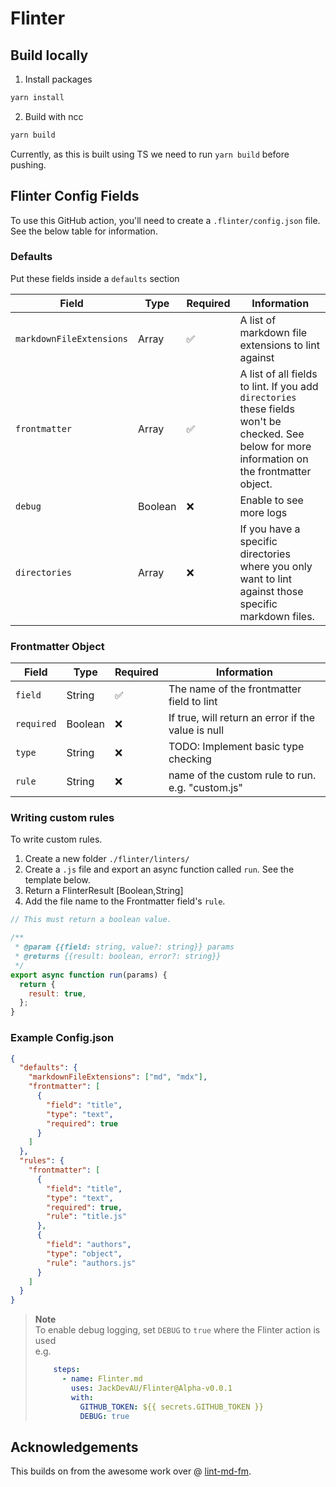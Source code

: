 # Flinter

## Build locally

1. Install packages

```bash
yarn install
```

2. Build with ncc

```bash
yarn build
```

Currently, as this is built using TS we need to run `yarn build` before pushing.

## Flinter Config Fields

To use this GitHub action, you'll need to create a `.flinter/config.json` file. See the below table for information.

### Defaults

Put these fields inside a `defaults` section

| Field                    | Type           | Required | Information                                                                                                                                     |
| ------------------------ | -------------- | -------- | ----------------------------------------------------------------------------------------------------------------------------------------------- |
| `markdownFileExtensions` | Array          | ✅       | A list of markdown file extensions to lint against                                                                                              |
| `frontmatter`            | Array<Objects> | ✅       | A list of all fields to lint. If you add `directories` these fields won't be checked. See below for more information on the frontmatter object. |
| `debug`                  | Boolean        | ❌       | Enable to see more logs                                                                                                                         |
| `directories`            | Array          | ❌       | If you have a specific directories where you only want to lint against those specific markdown files.                                           |

### Frontmatter Object

| Field      | Type    | Required | Information                                        |
| ---------- | ------- | -------- | -------------------------------------------------- |
| `field`    | String  | ✅       | The name of the frontmatter field to lint          |
| `required` | Boolean | ❌       | If true, will return an error if the value is null |
| `type`     | String  | ❌       | TODO: Implement basic type checking                |
| `rule`     | String  | ❌       | name of the custom rule to run. e.g. "custom.js"   |

### Writing custom rules

To write custom rules.

1. Create a new folder `./flinter/linters/`
1. Create a `.js` file and export an async function called `run`. See the template below.
1. Return a FlinterResult [Boolean,String]
1. Add the file name to the Frontmatter field's `rule`.

```js
// This must return a boolean value.

/**
 * @param {{field: string, value?: string}} params
 * @returns {{result: boolean, error?: string}}
 */
export async function run(params) {
  return {
    result: true,
  };
}
```

### Example Config.json

```json
{
  "defaults": {
    "markdownFileExtensions": ["md", "mdx"],
    "frontmatter": [
      {
        "field": "title",
        "type": "text",
        "required": true
      }
    ]
  },
  "rules": {
    "frontmatter": [
      {
        "field": "title",
        "type": "text",
        "required": true,
        "rule": "title.js"
      },
      {
        "field": "authors",
        "type": "object",
        "rule": "authors.js"
      }
    ]
  }
}
```

> **Note**  
> To enable debug logging, set `DEBUG` to `true` where the Flinter action is used  
> e.g.
> ```yml
>     steps:
>       - name: Flinter.md
>         uses: JackDevAU/Flinter@Alpha-v0.0.1
>         with:
>           GITHUB_TOKEN: ${{ secrets.GITHUB_TOKEN }}
>           DEBUG: true
> ```

## Acknowledgements

This builds on from the awesome work over @ [lint-md-fm](https://github.com/timhagn/lint-md-fm).
